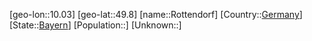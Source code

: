 ﻿---
location: [49.8,10.03]
type: City
tags:
- geo/City


SpocWebEntityId: 33797
isDeleted: false
confidential: public

---
[geo-lon::10.03]
[geo-lat::49.8]
[name::Rottendorf]
[Country::[Germany](geo/Continent/Europe/Germany.md)]
[State::[Bayern](geo/Continent/Europe/Germany/Bayern.md)]
[Population::]
[Unknown::]

